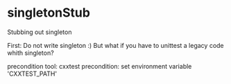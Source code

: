 singletonStub
=============

Stubbing out singleton

First: Do not write singleton :)
But what if you have to unittest a legacy code whith singleton?

precondition tool: cxxtest
precondition: set environment variable 'CXXTEST_PATH'

